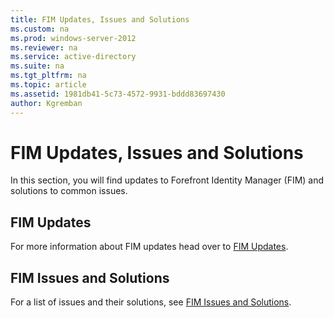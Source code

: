 ```yaml
---
title: FIM Updates, Issues and Solutions
ms.custom: na
ms.prod: windows-server-2012
ms.reviewer: na
ms.service: active-directory
ms.suite: na
ms.tgt_pltfrm: na
ms.topic: article
ms.assetid: 1981db41-5c73-4572-9931-bddd83697430
author: Kgremban
---
```

# FIM Updates, Issues and Solutions
In this section, you will find updates to Forefront Identity Manager (FIM) and solutions to common issues.

## FIM Updates
For more information about FIM updates head over to [FIM Updates](forefront-identity-manager-updates.md).

## FIM Issues and Solutions
For a list of issues and their solutions, see [FIM Issues and Solutions](forefront-identity-manager-issues-solutions.md).
